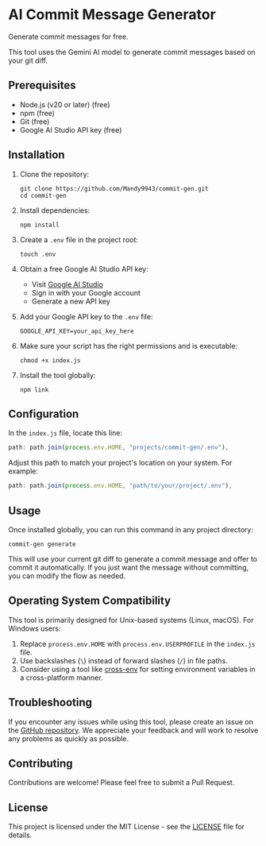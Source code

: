 # AI Commit Message Generator

Generate commit messages for free.

This tool uses the Gemini AI model to generate commit messages based on your git diff.

## Prerequisites

* Node.js (v20 or later) (free)
* npm (free)
* Git (free)
* Google AI Studio API key (free)

## Installation

1. Clone the repository:
   ```
   git clone https://github.com/Mandy9943/commit-gen.git
   cd commit-gen
   ```

2. Install dependencies:
   ```
   npm install
   ```

3. Create a `.env` file in the project root:
   ```
   touch .env
   ```

4. Obtain a free Google AI Studio API key:
   - Visit [Google AI Studio](https://aistudio.google.com/app/apikey)
   - Sign in with your Google account
   - Generate a new API key

5. Add your Google API key to the `.env` file:
   ```
   GOOGLE_API_KEY=your_api_key_here
   ```

6. Make sure your script has the right permissions and is executable:
   ```
   chmod +x index.js
   ```

7. Install the tool globally:
   ```
   npm link
   ```

## Configuration

In the `index.js` file, locate this line:
```javascript
path: path.join(process.env.HOME, "projects/commit-gen/.env"),
```
Adjust this path to match your project's location on your system. For example:
```javascript
path: path.join(process.env.HOME, "path/to/your/project/.env"),
```

## Usage

Once installed globally, you can run this command in any project directory:

```
commit-gen generate
```

This will use your current git diff to generate a commit message and offer to commit it automatically. If you just want the message without committing, you can modify the flow as needed.

## Operating System Compatibility

This tool is primarily designed for Unix-based systems (Linux, macOS). For Windows users:

1. Replace `process.env.HOME` with `process.env.USERPROFILE` in the `index.js` file.
2. Use backslashes (`\`) instead of forward slashes (`/`) in file paths.
3. Consider using a tool like [cross-env](https://www.npmjs.com/package/cross-env) for setting environment variables in a cross-platform manner.

## Troubleshooting

If you encounter any issues while using this tool, please create an issue on the [GitHub repository](https://github.com/Mandy9943/commit-gen). We appreciate your feedback and will work to resolve any problems as quickly as possible.

## Contributing

Contributions are welcome! Please feel free to submit a Pull Request.

## License

This project is licensed under the MIT License - see the [LICENSE](LICENSE) file for details.